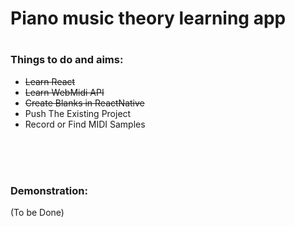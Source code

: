 <h1>Piano music theory learning app<h1>
<h5> </h5>


<h3>Things to do and aims: </h3>
<ul>
    <s><li>Learn React </li></s>
    <s><li>Learn WebMidi API </li></s>
    <s><li>Create Blanks in ReactNative</li></s>
    <li>Push The Existing Project</li>
    <li>Record or Find MIDI Samples</li>


</ul>

<br>
<br>
<br>

  
<h3>Demonstration: </h3>
<p>(To be Done)<p>
    
